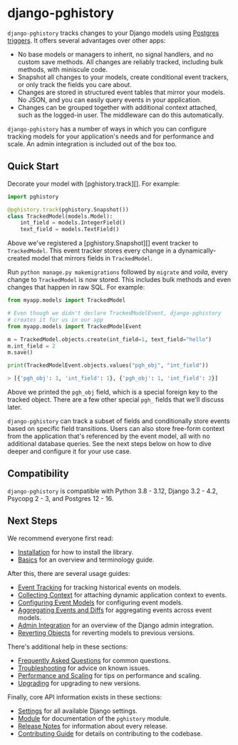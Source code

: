 # django-pghistory

`django-pghistory` tracks changes to your Django models using [Postgres triggers](https://www.postgresql.org/docs/current/sql-createtrigger.html). It offers several advantages over other apps:

* No base models or managers to inherit, no signal handlers, and no custom save methods. All changes are reliably tracked, including bulk methods, with miniscule code.
* Snapshot all changes to your models, create conditional event trackers, or only track the fields you care about.
* Changes are stored in structured event tables that mirror your models. No JSON, and you can easily query events in your application.
* Changes can be grouped together with additional context attached, such as the logged-in user. The middleware can do this automatically.

`django-pghistory` has a number of ways in which you can configure tracking models for your application's needs and for performance and scale. An admin integration is included out of the box too.

<a id="quick_start"></a>
## Quick Start

Decorate your model with [pghistory.track][]. For example:

```python
import pghistory

@pghistory.track(pghistory.Snapshot())
class TrackedModel(models.Model):
    int_field = models.IntegerField()
    text_field = models.TextField()
```

Above we've registered a [pghistory.Snapshot][] event tracker to `TrackedModel`. This event tracker stores every change in a dynamically-created model that mirrors fields in `TrackedModel`.

Run `python manage.py makemigrations` followed by `migrate` and *voila*, every change to `TrackedModel` is now stored. This includes bulk methods and even changes that happen in raw SQL. For example:

```python
from myapp.models import TrackedModel

# Even though we didn't declare TrackedModelEvent, django-pghistory
# creates it for us in our app
from myapp.models import TrackedModelEvent

m = TrackedModel.objects.create(int_field=1, text_field="hello")
m.int_field = 2
m.save()

print(TrackedModelEvent.objects.values("pgh_obj", "int_field"))

> [{'pgh_obj': 1, 'int_field': 1}, {'pgh_obj': 1, 'int_field': 2}]
```

Above we printed the `pgh_obj` field, which is a special foreign key to the tracked object. There are a few other special `pgh_` fields that we'll discuss later.

`django-pghistory` can track a subset of fields and conditionally store events based on specific field transitions. Users can also store free-form context from the application that's referenced by the event model, all with no additional database queries. See the next steps below on how to dive deeper and configure it for your use case.

## Compatibility

`django-pghistory` is compatible with Python 3.8 - 3.12, Django 3.2 - 4.2, Psycopg 2 - 3, and Postgres 12 - 16.

## Next Steps

We recommend everyone first read:

* [Installation](installation.md) for how to install the library.
* [Basics](basics.md) for an overview and terminology guide.

After this, there are several usage guides:

* [Event Tracking](event_tracking.md) for tracking historical events on models.
* [Collecting Context](context.md) for attaching dynamic application context to events.
* [Configuring Event Models](event_models.md) for configuring event models.
* [Aggregating Events and Diffs](aggregating_events.md) for aggregating events across event models.
* [Admin Integration](admin.md) for an overview of the Django admin integration.
* [Reverting Objects](reversion.md) for reverting models to previous versions.

There's additional help in these sections:

* [Frequently Asked Questions](faq.md) for common questions.
* [Troubleshooting](troubleshooting.md) for advice on known issues.
* [Performance and Scaling](performance.md) for tips on performance and scaling.
* [Upgrading](upgrading.md) for upgrading to new versions.

Finally, core API information exists in these sections:

* [Settings](settings.md) for all available Django settings.
* [Module](module.md) for documentation of the `pghistory` module.
* [Release Notes](release_notes.md) for information about every release.
* [Contributing Guide](contributing.md) for details on contributing to the codebase.
